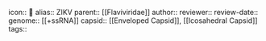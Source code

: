 icon:: 🦠
alias:: ZIKV 
parent:: [[Flaviviridae]]
author::
reviewer::
review-date::
genome:: [[+ssRNA]] 
capsid:: [[Enveloped Capsid]], [[Icosahedral Capsid]] 
tags::

